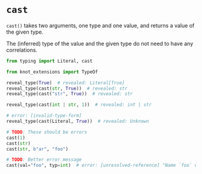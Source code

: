 # `cast`

`cast()` takes two arguments, one type and one value, and returns a value of the given type.

The (inferred) type of the value and the given type do not need to have any correlations.

```py
from typing import Literal, cast

from knot_extensions import TypeOf

reveal_type(True)  # revealed: Literal[True]
reveal_type(cast(str, True))  # revealed: str
reveal_type(cast("str", True))  # revealed: str

reveal_type(cast(int | str, 1))  # revealed: int | str

# error: [invalid-type-form]
reveal_type(cast(Literal, True))  # revealed: Unknown

# TODO: These should be errors
cast(1)
cast(str)
cast(str, b"ar", "foo")

# TODO: Better error message
cast(val="foo", typ=int)  # error: [unresolved-reference] "Name `foo` used when not defined"
```

